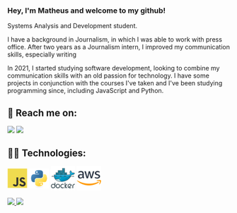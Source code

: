 ### Hey, I'm Matheus and welcome to my github!

Systems Analysis and Development student.

I have a background in Journalism, in which I was able to work with press office. After two years as a Journalism intern, I improved my communication skills, especially writing

In 2021, I started studying software development, looking to combine my communication skills with an old passion for technology. I have some projects in conjunction with the courses I've taken and I've been studying programming since, including JavaScript and Python.

## 💼 Reach me on:
<div>
<a href="https://www.linkedin.com/in/matheus-vargas-013055215/" target="_blank"><img src="https://img.shields.io/badge/-LinkedIn-%230077B5.svg?style=for-the-badge&logo=Linkedin&logoColor=white&" target="_blank"></a>
<a href = "mailto:matheusvargas042@gmail.com"><img src="https://img.shields.io/badge/Gmail-D14836?style=for-the-badge&logo=gmail&logoColor=white" target="_blank"></a>

<br>

## 👨‍💻 Technologies:
<div>
<img align="center" title="JavaScript" alt="JavaScript" height="45" width="45" src="https://github.com/devicons/devicon/blob/master/icons/javascript/javascript-original.svg"> 
<img align="center" title="Python" alt="Python" height="45" width="45" src="https://github.com/devicons/devicon/blob/master/icons/python/python-original.svg">
<img align="center" title="Docker" alt="Docker" height="55" width="55" src="https://github.com/devicons/devicon/blob/master/icons/docker/docker-original-wordmark.svg">
<img align="center" title="AWS" alt="AWS" height="55" width="55" src="https://github.com/devicons/devicon/blob/master/icons/amazonwebservices/amazonwebservices-original-wordmark.svg">
</div>
          
<br>

<div>
<a href="https://github.com/mattheusva">
<img height="180em" src="https://github-readme-stats.vercel.app/api/top-langs/?username=mattheusva&layout=compact&langs_count=7&theme=dracula"/>
<img height="180em" src="https://github-readme-stats.vercel.app/api?username=mattheusva&show_icons=true&theme=dracula&include_all_commits=true&count_private=true"/>
</div>
